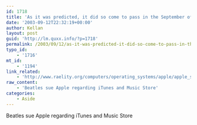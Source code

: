 ```yaml
---
id: 1718
title: 'As it was predicted, it did so come to pass in the September of 2003'
date: '2003-09-12T22:32:19+00:00'
author: Kellan
layout: post
guid: 'http://lm.quxx.info/?p=1718'
permalink: /2003/09/12/as-it-was-predicted-it-did-so-come-to-pass-in-the-september-of-2003/
typo_id:
    - '1716'
mt_id:
    - '1194'
link_related:
    - 'http://www.raelity.org/computers/operating_systems/apple/apple_sued_by_beatles.html'
raw_content:
    - 'Beatles sue Apple regarding iTunes and Music Store'
categories:
    - Aside
---
```


Beatles sue Apple regarding iTunes and Music Store